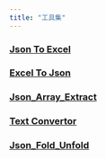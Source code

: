 ```yaml
---
title: "工具集"
---
```


### [Json To Excel](/tools/json_to_excel.html)

### [Excel To Json](/tools/excel_to_json.html)

### [Json_Array_Extract](/tools/json_array_extract.html)

### [Text Convertor](/tools/multi_line_text_convertor.html)

### [Json_Fold_Unfold](/tools/json_fold_unfold.html)
